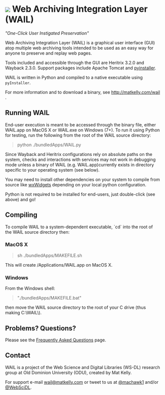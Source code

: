 <img src="https://github.com/machawk1/wail/blob/osagnostic/build/icons/whale_64.png" />&nbsp;Web Archiving Integration Layer (WAIL)
====
<i>"One-Click User Instigated Preservation"</i>

Web Archiving Integration Layer (WAIL) is a graphical user interface (GUI) atop multiple web archiving tools intended to be used as an easy way for anyone to preserve and replay web pages.

Tools included and accessible through the GUI are Heritrix 3.2.0 and Wayback 2.3.0. Support packages include Apache Tomcat and <a href="https://github.com/pyinstaller/pyinstaller/">pyinstaller</a>.

WAIL is written in Python and compiled to a native executable using `pyInstaller`.

For more information and to download a binary, see http://matkelly.com/wail .

<h2>Running WAIL</h2>
End-user execution is meant to be accessed through the binary file, either WAIL.app on MacOS X or WAIL.exe on Windows (7+).
To run it using Python for testing, run the following from the root of the WAIL source directory:
<blockquote>python ./bundledApps/WAIL.py</blockquote>

Since Wayback and Heritrix configurations rely on absolute paths on the system, checks and interactions with services may not work in debugging mode unless a binary of WAIL (e.g. WAIL.app)currently exists in directory specific to your operating system (see below).

You may need to install other dependencies on your system to compile from source like <a href="http://www.wxwidgets.org/">wxWidgets</a> depending on your local python configuration.

Python is not required to be installed for end-users, just double-click (see above) and go!

<h2>Compiling</h2>
To compile WAIL to a system-dependent executable, `cd` into the root of the WAIL source directory then:
<h3>MacOS X</h3>
<blockquote>sh ./bundledApps/MAKEFILE.sh</blockquote>
This will create /Applications/WAIL.app on MacOS X.

<h3>Windows</h3>
From the Windows shell:
<blockquote>"./bundledApps/MAKEFILE.bat"</blockquote>
then move the WAIL source directory to the root of your C drive (thus making C:\WAIL\).

<h2>Problems? Questions?</h2>
<p>Please see the <a href="https://github.com/machawk1/wail/wiki/FAQ">Frequently Asked Questions</a> page.</p>

<h2>Contact</h2>
WAIL is a project of the Web Science and Digital Libraries (WS-DL) research group at Old Dominion University (ODU), created by Mat Kelly.

For support e-mail wail@matkelly.com or tweet to us at <a href="https://twitter.com/machawk1">@machawk1</a> and/or <a href="https://twitter.com/WebSciDL">@WebSciDL</a>.
